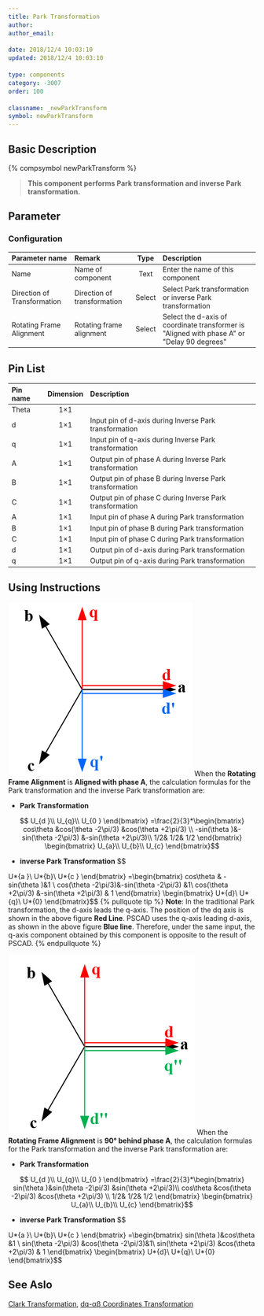 ```yaml
---
title: Park Transformation
author:
author_email:

date: 2018/12/4 10:03:10
updated: 2018/12/4 10:03:10

type: components
category: -3007
order: 100

classname: _newParkTransform
symbol: newParkTransform
---
```


## Basic Description

{% compsymbol newParkTransform %}

> **This component performs Park transformation and inverse Park transformation.**

## Parameter

### Configuration

| Parameter name              | Remark                      |  Type  | Description                                                                                 |
| :-------------------------- | :-------------------------- | :----: | :------------------------------------------------------------------------------------------ |
| Name                        | Name of component           |  Text  | Enter the name of this component                                                            |
| Direction of Transformation | Direction of transformation | Select | Select Park transformation or inverse Park transformation                                   |
| Rotating Frame Alignment    | Rotating frame alignment    | Select | Select the d-axis of coordinate transformer is "Aligned with phase A" or "Delay 90 degrees" |

## Pin List

| Pin name | Dimension | Description                                              |
| :------- | :-------: | :------------------------------------------------------- |
| Theta    |    1×1    |                                                          |
| d        |    1×1    | Input pin of d-axis during Inverse Park transformation   |
| q        |    1×1    | Input pin of q-axis during Inverse Park transformation   |
| A        |    1×1    | Output pin of phase A during Inverse Park transformation |
| B        |    1×1    | Output pin of phase B during Inverse Park transformation |
| C        |    1×1    | Output pin of phase C during Inverse Park transformation |
| A        |    1×1    | Input pin of phase A during Park transformation          |
| B        |    1×1    | Input pin of phase B during Park transformation          |
| C        |    1×1    | Input pin of phase C during Park transformation          |
| d        |    1×1    | Output pin of d-axis during Park transformation          |
| q        |    1×1    | Output pin of q-axis during Park transformation          |

## Using Instructions

![坐标位置](comp_newParkTransform/park.png '坐标位置')
When the **Rotating Frame Alignment** is **Aligned with phase A**, the calculation formulas for the Park transformation and the inverse Park transformation are:

- **Park Transformation**

$$
U_{d }\\
U_{q}\\
U_{0 }
\end{bmatrix}
=\frac{2}{3}*\begin{bmatrix}
cos\theta &cos(\theta -2\pi/3) &cos(\theta +2\pi/3) \\
 -sin(\theta )&-sin(\theta -2\pi/3) &-sin(\theta +2\pi/3)\\
 1/2& 1/2& 1/2
\end{bmatrix}
\begin{bmatrix}
U_{a}\\
U_{b}\\
U_{c}
\end{bmatrix}$$
+ **inverse Park Transformation**
$$

U*{a }\\
U*{b}\\
U*{c }
\end{bmatrix}
=\begin{bmatrix}
cos\theta & -sin(\theta )&1 \\
cos(\theta -2\pi/3)&-sin(\theta -2\pi/3) &1\\
cos(\theta +2\pi/3) &-sin(\theta +2\pi/3) & 1
\end{bmatrix}
\begin{bmatrix}
U*{d}\\
U*{q}\\
U*{0}
\end{bmatrix}\$\$
{% pullquote tip %}
**Note**: In the traditional Park transformation, the d-axis leads the q-axis. The position of the dq axis is shown in the above figure **Red Line**. PSCAD uses the q-axis leading d-axis, as shown in the above figure **Blue line**. Therefore, under the same input, the q-axis component obtained by this component is opposite to the result of PSCAD.
{% endpullquote %}

![坐标位置](comp_newParkTransform/park1.png '坐标位置')
When the **Rotating Frame Alignment** is **90° behind phase A**, the calculation formulas for the Park transformation and the inverse Park transformation are:

- **Park Transformation**

$$
U_{d }\\
U_{q}\\
U_{0 }
\end{bmatrix}
=\frac{2}{3}*\begin{bmatrix}
sin(\theta )&sin(\theta -2\pi/3) &sin(\theta +2\pi/3)\\
cos\theta &cos(\theta -2\pi/3) &cos(\theta +2\pi/3) \\
 1/2& 1/2& 1/2
\end{bmatrix}
\begin{bmatrix}
U_{a}\\
U_{b}\\
U_{c}
\end{bmatrix}$$
+ **inverse Park Transformation**
$$

U*{a }\\
U*{b}\\
U*{c }
\end{bmatrix}
=\begin{bmatrix}
sin(\theta )&cos\theta &1 \\
sin(\theta -2\pi/3) &cos(\theta -2\pi/3)&1\\
sin(\theta +2\pi/3) &cos(\theta +2\pi/3) & 1
\end{bmatrix}
\begin{bmatrix}
U*{d}\\
U*{q}\\
U*{0}
\end{bmatrix}\$\$

## See Aslo

[Clark Transformation](comp_newClarkTransform.html), [dq-αβ Coordinates Transformation](comp_newXYtoDQ.html)

